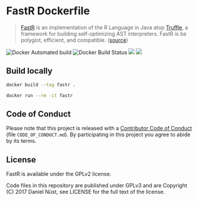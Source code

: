 # FastR Dockerfile

> [FastR](https://github.com/oracle/fastr) is an implementation of the R Language in Java atop [Truffle](https://github.com/oracle/graal/blob/master/truffle/README.md), a framework for building self-optimizing AST interpreters. FastR is be polyglot, efficient, and compatible. ([source](https://github.com/oracle/fastr/blob/master/README.md))

![Docker Automated build](https://img.shields.io/docker/automated/jrottenberg/ffmpeg.svg) ![Docker Build Status](https://img.shields.io/docker/build/jrottenberg/ffmpeg.svg) [![](https://images.microbadger.com/badges/image/nuest/fastr.svg)](https://microbadger.com/images/nuest/fastr "Get your own image badge on microbadger.com") [![](https://images.microbadger.com/badges/version/nuest/fastr.svg)](https://microbadger.com/images/nuest/fastr "Get your own version badge on microbadger.com")

## Build locally

```bash
docker build --tag fastr .

docker run --rm -it fastr
```

## Code of Conduct

Please note that this project is released with a [Contributor Code of Conduct](CODE_OF_CONDUCT.md) (file `CODE_OF_CONDUCT.md`).
By participating in this project you agree to abide by its terms.

## License

FastR is available under the GPLv2 license.

Code files in this repository are published under GPLv3 and are Copyright (C) 2017 Daniel Nüst, see LICENSE for the full text of the license.